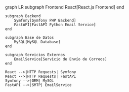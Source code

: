 graph LR
    subgraph Frontend
        React[React.js Frontend]
    end

    subgraph Backend
        Symfony[Symfony PHP Backend]
        FastAPI[FastAPI Python Email Service]
    end

    subgraph Base de Datos
        MySQL[MySQL Database]
    end

    subgraph Servicios Externos
        EmailService[Servicio de Envío de Correos]
    end

    React -->|HTTP Requests| Symfony
    React -->|HTTP Requests| FastAPI
    Symfony -->|ORM| MySQL
    FastAPI -->|SMTP| EmailService